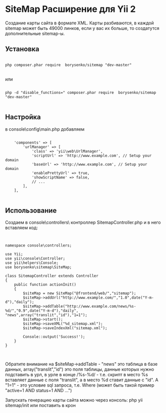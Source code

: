 <h1>SiteMap Расширение для Yii 2</h1>
Создание карты сайта в формате XML.
Карты разбиваются, в каждой sitemap может быть 49000 линков, если у вас их больше, то создатутся дополнительные sitemap-ы.

<h2>Установка</h2>

<pre>
<code>
php composer.phar require  borysenko/sitemap "dev-master"
</code>
</pre>
или
<pre>
<code>
php -d "disable_functions=" composer.phar require  borysenko/sitemap "dev-master"
</code>
</pre>

<h2>Настройка</h2>
в console\config\main.php добавляем
<pre>
<code>
    'components' => [
        'urlManager' => [
            'class' => 'yii\web\UrlManager',
            'scriptUrl' => 'http://www.example.com', // Setup your domain
            'baseUrl' => 'http://www.example.com', // Setup your domain
            'enablePrettyUrl' => true,
            'showScriptName' => false,
            // ...
        ],
    ],
</code>
</pre>

<h2>Использование</h2>

Создаем в console\controllers\  контроллер SitemapController.php и в него вставляем код:
<pre>
<code>

namespace console\controllers;

use Yii;
use yii\console\Controller;
use yii\helpers\Console;
use borysenko\sitemap\SiteMap;

class SitemapController extends Controller
{
    public function actionInit()
    {
        $siteMap = new SiteMap("@frontend/web/","sitemap");
        $siteMap->addUrl("http://www.example.com/","1.0",date("Y-m-d"),"daily");
        $siteMap->addTable("http://www.example.com/news/%s-%d/","0.9",date("Y-m-d"),"daily", "news",array("translit","id"),"1=1");
        $siteMap->start();
        $siteMap->saveXML("%d_sitemap.xml");
        $siteMap->saveIndexXml("sitemap.xml");

        Console::output('Success!');
    }
}

</code>
</pre>
Обратите внимание на $siteMap->addTable   - "news" это таблица в базе данных, array("translit","id") это поля таблицы, данные которых нужно подставить в урл, в урле в конце /%s-%d/ - т.е. скрипт в место %s вставляет данные с поля "translit", а в место %d ставит данные с "id". А "1=1" - это условие sql запроса, т.е. Where (может быть такой пример "active=1 AND status=1 AND ...") 

Запускать генерацию карты сайта можно через консоль: php yii sitemap/init
или поставить в крон
